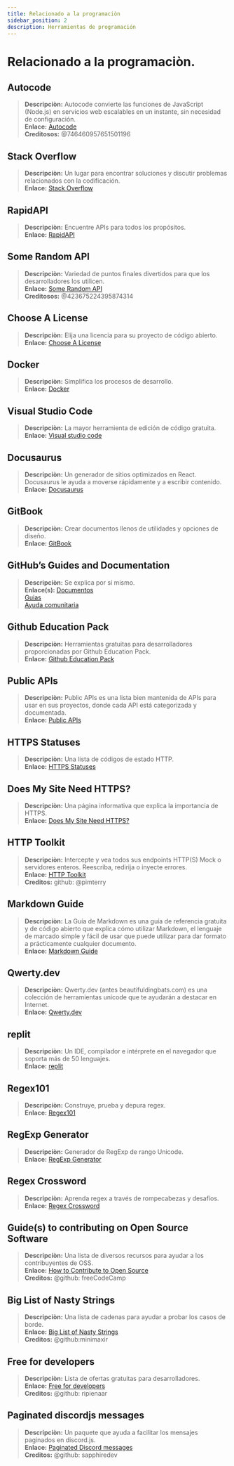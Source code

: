 ```yaml
---
title: Relacionado a la programaciòn 
sidebar_position: 2
description: Herramientas de programación
---
```


# Relacionado a la programaciòn.

## **Autocode**

> **Descripciòn:** Autocode convierte las funciones de JavaScript (Node.js) en servicios web escalables en un instante, sin necesidad de configuración.   <br/>
**Enlace:** [Autocode](https://autocode.com/)  <br/>
**Creditosos:** @746460957651501196

## **Stack Overflow**

> **Descripciòn:** Un lugar para encontrar soluciones y discutir problemas relacionados con la codificación. <br/>
**Enlace:** [Stack Overflow](https://stackoverflow.com/)

## **RapidAPI**

> **Descripciòn:** Encuentre APIs para todos los propósitos.  <br/>
**Enlace:** [RapidAPI](https://rapidapi.com/)

## **Some Random API**

> **Descripciòn:** Variedad de puntos finales divertidos para que los desarrolladores los utilicen.  <br/>
**Enlace:** [Some Random API](https://some-random-api.ml/)  <br/>
**Creditosos:** @423675224395874314

## **Choose A License**

> **Descripciòn:** Elija una licencia para su proyecto de código abierto.   <br/>
**Enlace:** [Choose A License](https://choosealicense.com/)

## **Docker**

> **Descripciòn:** Simplifica los procesos de desarrollo.   <br/>
**Enlace:** [Docker](https://www.docker.com/)

## **Visual Studio Code**

> **Descripciòn:** La mayor herramienta de edición de código gratuita. <br/>
**Enlace:** [Visual studio code](https://code.visualstudio.com)  

## **Docusaurus**

> **Descripciòn:** Un generador de sitios optimizados en React. Docusaurus le ayuda a moverse rápidamente y a escribir contenido.   <br/>
**Enlace:** [Docusaurus](https://docusaurus.io/)

## **GitBook**

> **Descripciòn:** Crear documentos llenos de utilidades y opciones de diseño.  <br/>
**Enlace:** [GitBook](https://www.gitbook.com/)

## **GitHub’s Guides and Documentation**

> **Descripciòn:** Se explica por sí mismo.   <br/>
**Enlace(s):**
[Documentos](https://docs.github.com/en)   <br/>
[Guias](https://guides.github.com/)   <br/>
[Ayuda comunitaria](https://github.community/)

## **Github Education Pack**

> **Descripciòn:** Herramientas gratuitas para desarrolladores proporcionadas por Github Education Pack.   <br/>
**Enlace:** [Github Education Pack](https://education.github.com/)

## **Public APIs**

> **Descripciòn:** Public APIs es una lista bien mantenida de APIs para usar en sus proyectos, donde cada API está categorizada y documentada.   <br/>
**Enlace:** [Public APIs](https://github.com/public-apis/public-apis)

## **HTTPS Statuses**

> **Descripciòn:** Una lista de códigos de estado HTTP.   <br/>
**Enlace:** [HTTPS Statuses](https://httpstatuses.com/)

## **Does My Site Need HTTPS?**

> **Descripciòn:** Una página informativa que explica la importancia de HTTPS.  <br/>
**Enlace:** [Does My Site Need HTTPS?](https://doesmysiteneedhttps.com/)

## **HTTP Toolkit**

> **Descripciòn:** Intercepte y vea todos sus endpoints HTTP(S) Mock o servidores enteros. Reescriba, redirija o inyecte errores.  <br/>
**Enlace:** [HTTP Toolkit](https://httptoolkit.tech/)  <br/>
**Creditos:** github: @pimterry

## **Markdown Guide**

> **Descripciòn:** La Guía de Markdown es una guía de referencia gratuita y de código abierto que explica cómo utilizar Markdown, el lenguaje de marcado simple y fácil de usar que puede utilizar para dar formato a prácticamente cualquier documento.   <br/>
**Enlace:** [Markdown Guide](https://www.markdownguide.org/)

## **Qwerty.dev**

> **Descripciòn:** Qwerty.dev (antes beautifuldingbats.com) es una colección de herramientas unicode que te ayudarán a destacar en Internet.   <br/>
**Enlace:** [Qwerty.dev](https://qwerty.dev/)

## **replit**

> **Descripciòn:** Un IDE, compilador e intérprete en el navegador que soporta más de 50 lenguajes.   <br/>
**Enlace:** [replit](https://replit.com/)

## **Regex101**

> **Descripciòn:** Construye, prueba y depura regex.   <br/>
**Enlace:** [Regex101](https://regex101.com/)

## **RegExp Generator**

> **Descripciòn:** Generador de RegExp de rango Unicode.   <br/>
**Enlace:** [RegExp Generator](https://apps.timwhitlock.info/js/regex#)

## **Regex Crossword**

> **Descripciòn:** Aprenda regex a través de rompecabezas y desafíos.   <br/>
**Enlace:** [Regex Crossword](https://regexcrossword.com/)

## **Guide(s) to contributing on Open Source Software**

> **Descripciòn:** Una lista de diversos recursos para ayudar a los contribuyentes de OSS. <br/>
**Enlace:** [How to Contribute to Open Source](https://github.com/freeCodeCamp/how-to-contribute-to-open-source) <br/>
**Creditos:** @github: freeCodeCamp

## **Big List of Nasty Strings**

> **Descripciòn:** Una lista de cadenas para ayudar a probar los casos de borde. <br/>
**Enlace:** [Big List of Nasty Strings](https://github.com/minimaxir/big-list-of-naughty-strings) <br/>
**Creditos:** @github:minimaxir

## **Free for developers**

> **Descripciòn:** Lista de ofertas gratuitas para desarrolladores. <br/>
**Enlace:** [Free for developers](https://free-for.dev/#/) <br/>
**Creditos:** @github: ripienaar

## **Paginated discordjs messages**

> **Descripciòn:** Un paquete que ayuda a facilitar los mensajes paginados en discord.js. <br/>
**Enlace:** [Paginated Discord messages](https://www.npmjs.com/package/@sapphire/discord.js-utilities) <br />
**Creditos:** @github: sapphiredev
